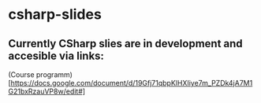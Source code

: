 csharp-slides
=============
## Currently CSharp slies are in development and accesible via links:

(Course programm)[https://docs.google.com/document/d/19Gfj71qbpKlHXIiye7m_PZDk4jA7M1G21bxRzauVP8w/edit#]
